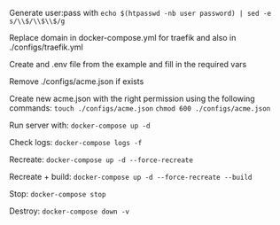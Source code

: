 Generate user:pass with 
`echo $(htpasswd -nb user password) | sed -e s/\\$/\\$\\$/g`

Replace domain in docker-compose.yml for traefik
and also in ./configs/traefik.yml

Create and .env file from the example and fill in the required vars

Remove ./configs/acme.json if exists

Create new acme.json with the right permission using the following commands:
`touch ./configs/acme.json`
`chmod 600 ./configs/acme.json`

Run server with:
`docker-compose up -d`

Check logs:
`docker-compose logs -f`

Recreate:
`docker-compose up -d --force-recreate`

Recreate + build:
`docker-compose up -d --force-recreate --build`

Stop:
`docker-compose stop`

Destroy:
`docker-compose down -v`
